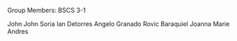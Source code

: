 Group Members:
BSCS 3-1

John John Soria
Ian Detorres
Angelo Granado
Rovic Baraquiel
Joanna Marie Andres